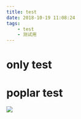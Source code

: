 ```yaml
---
title: test
date: 2018-10-19 11:08:24
tags:
	- test
	- 测试用
---
```

# only test
# poplar test
<img src = "http://pic.poplar.cool/earth-max.jpg">

